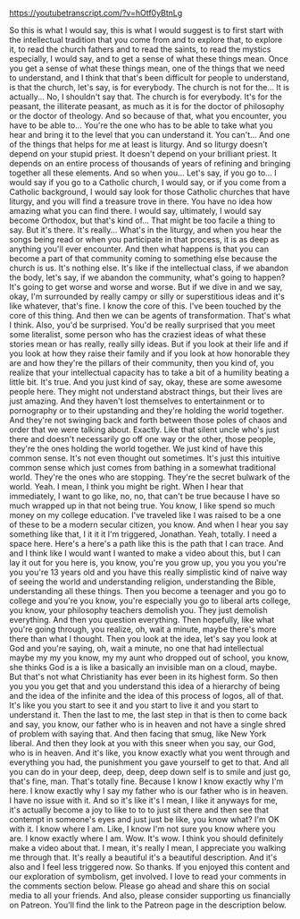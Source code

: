 https://youtubetranscript.com/?v=hOtf0yBtnLg

 So this is what I would say, this is what I would suggest is to first start with the intellectual tradition that you come from and to explore that, to explore it, to read the church fathers and to read the saints, to read the mystics especially, I would say, and to get a sense of what these things mean. Once you get a sense of what these things mean, one of the things that we need to understand, and I think that that's been difficult for people to understand, is that the church, let's say, is for everybody. The church is not for the... It is actually... No, I shouldn't say that. The church is for everybody. It's for the peasant, the illiterate peasant, as much as it is for the doctor of philosophy or the doctor of theology. And so because of that, what you encounter, you have to be able to... You're the one who has to be able to take what you hear and bring it to the level that you can understand it. You can't... And one of the things that helps for me at least is liturgy. And so liturgy doesn't depend on your stupid priest. It doesn't depend on your brilliant priest. It depends on an entire process of thousands of years of refining and bringing together all these elements. And so when you... Let's say, if you go to... I would say if you go to a Catholic church, I would say, or if you come from a Catholic background, I would say look for those Catholic churches that have liturgy, and you will find a treasure trove in there. You have no idea how amazing what you can find there. I would say, ultimately, I would say become Orthodox, but that's kind of... That might be too facile a thing to say. But it's there. It's really... What's in the liturgy, and when you hear the songs being read or when you participate in that process, it is as deep as anything you'll ever encounter. And then what happens is that you can become a part of that community coming to something else because the church is us. It's nothing else. It's like if the intellectual class, if we abandon the body, let's say, if we abandon the community, what's going to happen? It's going to get worse and worse and worse. But if we dive in and we say, okay, I'm surrounded by really campy or silly or superstitious ideas and it's like whatever, that's fine. I know the core of this. I've been touched by the core of this thing. And then we can be agents of transformation. That's what I think. Also, you'd be surprised. You'd be really surprised that you meet some literalist, some person who has the craziest ideas of what these stories mean or has really, really silly ideas. But if you look at their life and if you look at how they raise their family and if you look at how honorable they are and how they're the pillars of their community, then you kind of, you realize that your intellectual capacity has to take a bit of a humility beating a little bit. It's true. And you just kind of say, okay, these are some awesome people here. They might not understand abstract things, but their lives are just amazing. And they haven't lost themselves to entertainment or to pornography or to their upstanding and they're holding the world together. And they're not swinging back and forth between those poles of chaos and order that we were talking about. Exactly. Like that silent uncle who's just there and doesn't necessarily go off one way or the other, those people, they're the ones holding the world together. We just kind of have this common sense. It's not even thought out sometimes. It's just this intuitive common sense which just comes from bathing in a somewhat traditional world. They're the ones who are stopping. They're the secret bulwark of the world. Yeah. I mean, I think you might be right. When I hear that immediately, I want to go like, no, no, that can't be true because I have so much wrapped up in that not being true. You know, I like spend so much money on my college education. I've traveled like I was raised to be a one of these to be a modern secular citizen, you know. And when I hear you say something like that, I it it it I'm triggered, Jonathan. Yeah, totally. I need a space here. Here's a here's a path like this is the path that I can trace. And and I think like I would want I wanted to make a video about this, but I can lay it out for you here is, you know, you're you grow up, you you you you're you you're 13 years old and you have this really simplistic kind of naive way of seeing the world and understanding religion, understanding the Bible, understanding all these things. Then you become a teenager and you go to college and you're you know, you're especially you go to liberal arts college, you know, your philosophy teachers demolish you. They just demolish everything. And then you question everything. Then hopefully, like what you're going through, you realize, oh, wait a minute, maybe there's more there than what I thought. Then you look at the idea, let's say you look at God and you're saying, oh, wait a minute, no one that had intellectual maybe my my you know, my my aunt who dropped out of school, you know, she thinks God is a is like a basically an invisible man on a cloud, maybe. But that's not what Christianity has ever been in its highest form. So then you you you get that and you understand this idea of a hierarchy of being and the idea of the infinite and the idea of this process of logos, all of that. It's like you you start to see it and you start to live it and you start to understand it. Then the last to me, the last step in that is then to come back and say, you know, our father who is in heaven and not have a single shred of problem with saying that. And then facing that smug, like New York liberal. And then they look at you with this sneer when you say, our God, who is in heaven. And it's like, you know exactly what you went through and everything you had, the punishment you gave yourself to get to that. And all you can do in your deep, deep, deep, deep down self is to smile and just go, that's fine, man. That's totally fine. Because I know I know exactly why I'm here. I know exactly why I say my father who is our father who is in heaven. I have no issue with it. And so it's like it's I mean, I like it anyways for me, it's actually become a joy to like to to to just sit there and then see that contempt in someone's eyes and just just be like, you know what? I'm OK with it. I know where I am. Like, I know I'm not sure you know where you are. I know exactly where I am. Wow. It's wow. I think you should definitely make a video about that. I mean, it's really I mean, I appreciate you walking me through that. It's really a beautiful it's a beautiful description. And it's also and I feel less triggered now. So thanks. If you enjoyed this content and our exploration of symbolism, get involved. I love to read your comments in the comments section below. Please go ahead and share this on social media to all your friends. And also, please consider supporting us financially on Patreon. You'll find the link to the Patreon page in the description below.